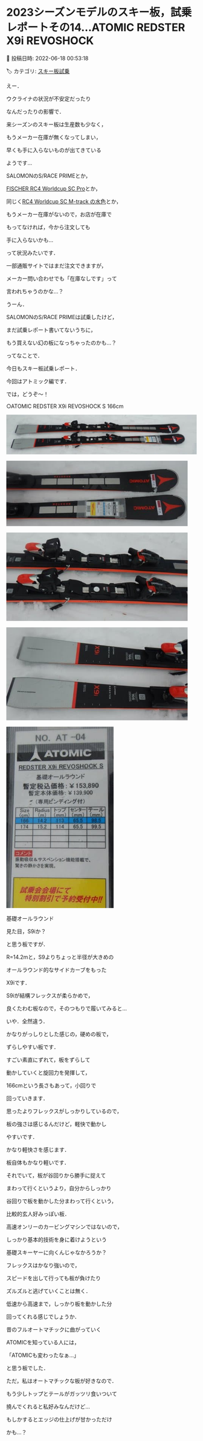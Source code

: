 # 2023シーズンモデルのスキー板，試乗レポートその14…ATOMIC REDSTER X9i REVOSHOCK

📅 投稿日時: 2022-06-18 00:53:18

🏷️ カテゴリ: [スキー板試乗](c0bd8048615710cee890e403a36cc9a2b.md)

えー．


ウクライナの状況が不安定だったり


なんだったりの影響で．


来シーズンのスキー板は生産数も少なく，


もうメーカー在庫が無くなってしまい，


早くも手に入らないものが出てきている


ようです…





SALOMONのS/RACE PRIMEとか，


[FISCHER RC4 Worldcup SC Pro](e987349984f149be3ae8d6c1ecb1daa55.md)とか，


同じく[RC4 Worldcup SC M-track の水色](e17b5a41d21de3298bda2d452a2a4d873.md)とか，


もうメーカー在庫がないので，お店が在庫で


もってなければ，今から注文しても


手に入らないかも…


って状況みたいです．





一部通販サイトではまだ注文できますが，


メーカー問い合わせでも「在庫なしです」って


言われちゃうのかな…？





うーん．


SALOMONのS/RACE PRIMEは試乗したけど，


まだ試乗レポート書いてないうちに，


もう買えない幻の板になっちゃったのかも…？





ってなことで．


今日もスキー板試乗レポート．


今回はアトミック編です．


では，どうぞ～！


[]()





○ATOMIC REDSTER X9i REVOSHOCK S 166cm







![cb59ca273095f608dce7d2d49eea9cbf.jpg](images/cb59ca273095f608dce7d2d49eea9cbf.jpg)









![c777ea9148fda62705a9be8038cd2c98.jpg](images/c777ea9148fda62705a9be8038cd2c98.jpg)









![fa14a2fd1dc04f6ece34a3aaa7db8fe7.jpg](images/fa14a2fd1dc04f6ece34a3aaa7db8fe7.jpg)









![330a17007d348a5b42b13069ab030296.jpg](images/330a17007d348a5b42b13069ab030296.jpg)









![cc39883146608134b55a016b64e66e9c.jpg](images/cc39883146608134b55a016b64e66e9c.jpg)







基礎オールラウンド





見た目，S9iか？


と思う板ですが．


R=14.2mと，S9よりちょっと半径が大きめの


オールラウンド的なサイドカーブをもった


X9iです．





S9iが結構フレックスが柔らかめで，


良くたわむ板なので，そのつもりで履いてみると…


いや．全然違う．





かなりがっしりとした感じの，硬めの板で，


ずらしやすい板です．


すごい素直にずれて，板をずらして


動かしていくと旋回力を発揮して，


166cmという長さもあって，小回りで


回っていきます．





思ったよりフレックスがしっかりしているので，


板の強さは感じるんだけど，軽快で動かし


やすいです．


かなり軽快さを感じます．


板自体もかなり軽いです．





それでいて，板が谷回りから勝手に捉えて


まわって行くというより，自分からしっかり


谷回りで板を動かした分まわって行くという，


比較的玄人好みっぽい板．





高速オンリーのカービングマシンではないので，


しっかり基本的技術を身に着けようという


基礎スキーヤーに向くんじゃなかろうか？


フレックスはかなり強いので，


スピードを出して行っても板が負けたり


ズルズルと逃げていくことは無く．


低速から高速まで，しっかり板を動かした分


回ってくれる感じでしょうか．





昔のフルオートマチックに曲がっていく


ATOMICを知っている人には，


「ATOMICも変わったなぁ…」


と思う板でした．





ただ，私はオートマチックな板が好きなので．


もう少しトップとテールがガッツリ食いついて


撓んでくれると私好みなんだけど…





もしかするとエッジの仕上げが甘かっただけ


かも…？
